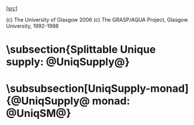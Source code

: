 [[src]](https://github.com/ghc/ghc/tree/master/compiler/basicTypes/UniqSupply.hs)

(c) The University of Glasgow 2006
(c) The GRASP/AQUA Project, Glasgow University, 1992-1998


# \subsection{Splittable Unique supply: @UniqSupply@}


# \subsubsection[UniqSupply-monad]{@UniqSupply@ monad: @UniqSM@}
